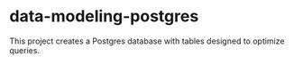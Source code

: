 # data-modeling-postgres
This project creates a Postgres database with tables designed to optimize queries.
